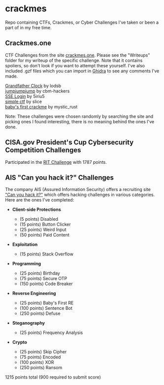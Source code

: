 # crackmes

Repo containing CTFs, Crackmes, or Cyber Challenges I've taken or been a part of in my free time.

## Crackmes.one

CTF Challenges from the site [crackmes.one](https://www.crackmes.one). Please see the "Writeups" folder for my writeup of the specific challenge. Note that it contains spoliers, so don't look if you want to attempt these yourself. I've also included .gzf files which you can import in [Ghidra](https://github.com/NationalSecurityAgency/ghidra) to see any comments I've made.

[Grandfather Clock](https://crackmes.one/crackme/60db74bb33c5d410b88430dc) by lodsb\
[jumpjumpjump](https://crackmes.one/crackme/5c1a939633c5d41e58e005d1) by cbm-hackers\
[SSE Login](https://crackmes.one/crackme/65a81968eef082e477ff5d10) by 5iriu5\
[simple ctf](https://crackmes.one/crackme/66ee30341070323296555610) by slice\
[baby's first crackme](https://crackmes.one/crackme/66736380e7b35c09bb266f92) by mystic_rust

Note: These challenges were chosen randomly by searching the site and picking ones I found interesting, there is no meaning behind the ones I've done.

## CISA.gov President's Cup Cybersecurity Competition Challenges

Participated in the [RIT Challenge](https://expo.cisa.gov/gb/game/65da662f1f3d4d408e1519bc96d0e2cb) with 1787 points.

## AIS "Can you hack it?" Challenges

The company AIS (Assured Information Security) offers a recruiting site ["Can you hack it?"](https://hack.ainfosec.com/) which offers hacking challenges in various categories. Here are the ones I've completed:

* **Client-side Protections**
   * (5 points) Disabled
   * (15 points) Button Clicker
   * (25 points) Weird Input
   * (50 points) Paid Content

* **Exploitation**
   * (15 points) Stack Overflow

* **Programming**
   * (25 points) Birthday
   * (75 points) Secure OTP
   * (150 points) Code Breaker

* **Reverse Engineering**
   * (25 points) Baby's First RE
   * (100 points) Sentence Bot
   * (250 points) Defuse

* **Steganography**
   * (25 points) Frequency Analysis

* **Crypto**
   * (25 points) Skip Cipher
   * (75 points) Encoded
   * (100 points) XOR
   * (250 points) Ransom


1215 points total (900 required to submit score)


